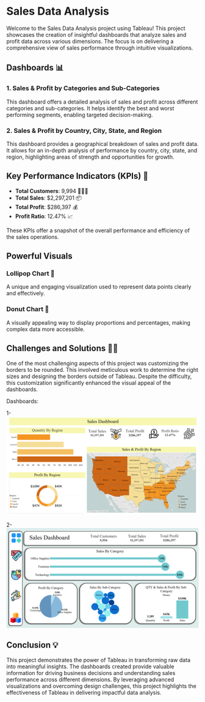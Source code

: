 # Sales Data Analysis

Welcome to the Sales Data Analysis project using Tableau! This project showcases the creation of insightful dashboards that analyze sales and profit data across various dimensions. The focus is on delivering a comprehensive view of sales performance through intuitive visualizations.

## Dashboards 📊

### 1. Sales & Profit by Categories and Sub-Categories
This dashboard offers a detailed analysis of sales and profit across different categories and sub-categories. It helps identify the best and worst performing segments, enabling targeted decision-making.

### 2. Sales & Profit by Country, City, State, and Region
This dashboard provides a geographical breakdown of sales and profit data. It allows for an in-depth analysis of performance by country, city, state, and region, highlighting areas of strength and opportunities for growth.

## Key Performance Indicators (KPIs) 🎯

- **Total Customers**: 9,994 🧑‍🧒‍🧒
- **Total Sales**: $2,297,201 📦
- **Total Profit**: $286,397 💰
- **Profit Ratio**: 12.47% 📈

These KPIs offer a snapshot of the overall performance and efficiency of the sales operations.

## Powerful Visuals

### Lollipop Chart 🍭
A unique and engaging visualization used to represent data points clearly and effectively.

### Donut Chart 🍩
A visually appealing way to display proportions and percentages, making complex data more accessible.

## Challenges and Solutions 👩‍🔧

One of the most challenging aspects of this project was customizing the borders to be rounded. This involved meticulous work to determine the right sizes and designing the borders outside of Tableau. Despite the difficulty, this customization significantly enhanced the visual appeal of the dashboards.


Dashboards: 

1-
![image](https://github.com/Raghad-El-Ghobashy/Sales-Data-Analysis-Tableau/blob/main/Sales%20By%20Category-Sub-Category.png)

2-
![image](https://github.com/Raghad-El-Ghobashy/Sales-Data-Analysis-Tableau/blob/main/Sales%20By%20Country-City-State-Region.png)


## Conclusion 💡

This project demonstrates the power of Tableau in transforming raw data into meaningful insights. The dashboards created provide valuable information for driving business decisions and understanding sales performance across different dimensions.
By leveraging advanced visualizations and overcoming design challenges, this project highlights the effectiveness of Tableau in delivering impactful data analysis.
